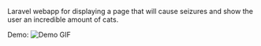 Laravel webapp for displaying a page that will cause seizures and show the user an incredible amount of cats.

Demo: 
![Demo GIF](http://i.imgur.com/qKhmERX.gif)
